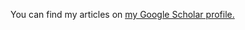 
  You can find my articles on <u><a href="{{https://scholar.google.com/citations?user=aM7-dJoAAAAJ&hl=en}}">my Google Scholar profile</a>.</u>
